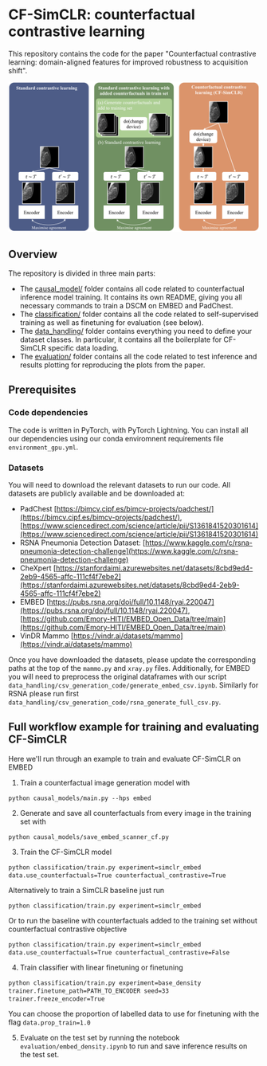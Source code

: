 # CF-SimCLR: counterfactual contrastive learning

This repository contains the code for the paper "Counterfactual contrastive learning: domain-aligned features for improved robustness to acquisition shift".

![alt text](figure1.png)

## Overview
The repository is divided in three main parts:
* The [causal_model/](causal_models/) folder contains all code related to counterfactual inference model training. It contains its own README, giving you all necessary commands to train a DSCM on EMBED and PadChest.
* The [classification/](classification/) folder contains all the code related to self-supervised training as well as finetuning for evaluation (see below).
* The [data_handling/](data_handling/) folder contains everything you need to define your dataset classes. In particular, it contains all the boilerplate for CF-SimCLR specific data loading.
* The [evaluation/](evaluation/) folder contains all the code related to test inference and results plotting for reproducing the plots from the paper. 


## Prerequisites

### Code dependencies
The code is written in PyTorch, with PyTorch Lightning. 
You can install all our dependencies using our conda enviromnent requirements file `environment_gpu.yml`. 

### Datasets
You will need to download the relevant datasets to run our code. 
All datasets are publicly available and be downloaded at:
* PadChest [https://bimcv.cipf.es/bimcv-projects/padchest/](https://bimcv.cipf.es/bimcv-projects/padchest/), [https://www.sciencedirect.com/science/article/pii/S1361841520301614](https://www.sciencedirect.com/science/article/pii/S1361841520301614)
* RSNA Pneumonia Detection Dataset: [https://www.kaggle.com/c/rsna-pneumonia-detection-challenge](https://www.kaggle.com/c/rsna-pneumonia-detection-challenge)
* CheXpert [https://stanfordaimi.azurewebsites.net/datasets/8cbd9ed4-2eb9-4565-affc-111cf4f7ebe2](https://stanfordaimi.azurewebsites.net/datasets/8cbd9ed4-2eb9-4565-affc-111cf4f7ebe2)
* EMBED [https://pubs.rsna.org/doi/full/10.1148/ryai.220047](https://pubs.rsna.org/doi/full/10.1148/ryai.220047), [https://github.com/Emory-HITI/EMBED_Open_Data/tree/main](https://github.com/Emory-HITI/EMBED_Open_Data/tree/main)
* VinDR Mammo [https://vindr.ai/datasets/mammo](https://vindr.ai/datasets/mammo)

Once you have downloaded the datasets, please update the corresponding paths at the top of the `mammo.py` and `xray.py` files.
Additionally, for EMBED you will need to preprocess the original dataframes with our script `data_handling/csv_generation_code/generate_embed_csv.ipynb`. Similarly for RSNA please run first `data_handling/csv_generation_code/rsna_generate_full_csv.py`.


## Full workflow example for training and evaluating CF-SimCLR
Here we'll run through an example to train and evaluate CF-SimCLR on EMBED

1. Train a counterfactual image generation model with 
```
python causal_models/main.py --hps embed
```

2. Generate and save all counterfactuals from every image in the training set with
```
python causal_models/save_embed_scanner_cf.py
```

3. Train the CF-SimCLR model
``` 
python classification/train.py experiment=simclr_embed data.use_counterfactuals=True counterfactual_contrastive=True
```
Alternatively to train a SimCLR baseline just run
``` 
python classification/train.py experiment=simclr_embed
```
Or to run the baseline with counterfactuals added to the training set without counterfactual contrastive objective
``` 
python classification/train.py experiment=simclr_embed data.use_counterfactuals=True counterfactual_contrastive=False
```

4. Train classifier with linear finetuning or finetuning
```
python classification/train.py experiment=base_density trainer.finetune_path=PATH_TO_ENCODER seed=33 trainer.freeze_encoder=True
```
You can choose the proportion of labelled data to use for finetuning with the flag `data.prop_train=1.0`

5. Evaluate on the test set by running the notebook `evaluation/embed_density.ipynb` to run and save inference results on the test set. 
